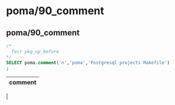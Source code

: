 #  poma/90_comment
## poma/90_comment

```sql
/*
  Тест pkg_op_before
*/
SELECT poma.comment('n','poma','Postgresql projects Makefile')
;
```
|comment 
|--------
|

